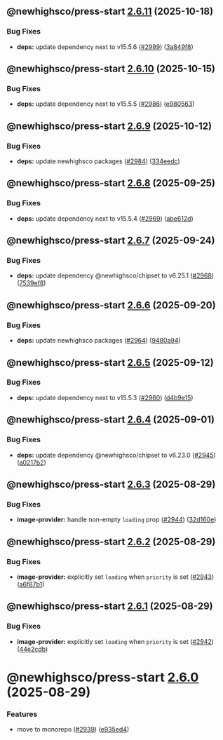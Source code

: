 ## @newhighsco/press-start [2.6.11](https://github.com/newhighsco/press-start/compare/@newhighsco/press-start@2.6.10...@newhighsco/press-start@2.6.11) (2025-10-18)


### Bug Fixes

* **deps:** update dependency next to v15.5.6 ([#2989](https://github.com/newhighsco/press-start/issues/2989)) ([3a849f8](https://github.com/newhighsco/press-start/commit/3a849f8849d18738eaa6bb194e73266227de3aa7))

## @newhighsco/press-start [2.6.10](https://github.com/newhighsco/press-start/compare/@newhighsco/press-start@2.6.9...@newhighsco/press-start@2.6.10) (2025-10-15)


### Bug Fixes

* **deps:** update dependency next to v15.5.5 ([#2986](https://github.com/newhighsco/press-start/issues/2986)) ([e980563](https://github.com/newhighsco/press-start/commit/e980563623518bce735ef505f0c3fa7339d347fa))

## @newhighsco/press-start [2.6.9](https://github.com/newhighsco/press-start/compare/@newhighsco/press-start@2.6.8...@newhighsco/press-start@2.6.9) (2025-10-12)


### Bug Fixes

* **deps:** update newhighsco packages ([#2984](https://github.com/newhighsco/press-start/issues/2984)) ([334eedc](https://github.com/newhighsco/press-start/commit/334eedcb21a00d604736437341b9cdf6575948e5))

## @newhighsco/press-start [2.6.8](https://github.com/newhighsco/press-start/compare/@newhighsco/press-start@2.6.7...@newhighsco/press-start@2.6.8) (2025-09-25)


### Bug Fixes

* **deps:** update dependency next to v15.5.4 ([#2969](https://github.com/newhighsco/press-start/issues/2969)) ([abe612d](https://github.com/newhighsco/press-start/commit/abe612d82464d749c39da9b807d209ed7763e894))

## @newhighsco/press-start [2.6.7](https://github.com/newhighsco/press-start/compare/@newhighsco/press-start@2.6.6...@newhighsco/press-start@2.6.7) (2025-09-24)


### Bug Fixes

* **deps:** update dependency @newhighsco/chipset to v6.25.1 ([#2968](https://github.com/newhighsco/press-start/issues/2968)) ([7539ef8](https://github.com/newhighsco/press-start/commit/7539ef8bbb804ed70afefdeba982ede739139680))

## @newhighsco/press-start [2.6.6](https://github.com/newhighsco/press-start/compare/@newhighsco/press-start@2.6.5...@newhighsco/press-start@2.6.6) (2025-09-20)


### Bug Fixes

* **deps:** update newhighsco packages ([#2964](https://github.com/newhighsco/press-start/issues/2964)) ([9480a94](https://github.com/newhighsco/press-start/commit/9480a947d1436fa4c7aaed565e9a92796555d462))

## @newhighsco/press-start [2.6.5](https://github.com/newhighsco/press-start/compare/@newhighsco/press-start@2.6.4...@newhighsco/press-start@2.6.5) (2025-09-12)


### Bug Fixes

* **deps:** update dependency next to v15.5.3 ([#2960](https://github.com/newhighsco/press-start/issues/2960)) ([d4b9e15](https://github.com/newhighsco/press-start/commit/d4b9e151c1c97f08b964671e2f3d37dc91526cee))

## @newhighsco/press-start [2.6.4](https://github.com/newhighsco/press-start/compare/@newhighsco/press-start@2.6.3...@newhighsco/press-start@2.6.4) (2025-09-01)


### Bug Fixes

* **deps:** update dependency @newhighsco/chipset to v6.23.0 ([#2945](https://github.com/newhighsco/press-start/issues/2945)) ([a0217b2](https://github.com/newhighsco/press-start/commit/a0217b24454bb8c504866122c37b033d02663af8))

## @newhighsco/press-start [2.6.3](https://github.com/newhighsco/press-start/compare/@newhighsco/press-start@2.6.2...@newhighsco/press-start@2.6.3) (2025-08-29)


### Bug Fixes

* **image-provider:** handle non-empty `loading` prop ([#2944](https://github.com/newhighsco/press-start/issues/2944)) ([32d160e](https://github.com/newhighsco/press-start/commit/32d160e3c59272db30cfa953075f40425e3f1c66))

## @newhighsco/press-start [2.6.2](https://github.com/newhighsco/press-start/compare/@newhighsco/press-start@2.6.1...@newhighsco/press-start@2.6.2) (2025-08-29)


### Bug Fixes

* **image-provider:** explicitly set `loading` when `priority` is set ([#2943](https://github.com/newhighsco/press-start/issues/2943)) ([a6f87b1](https://github.com/newhighsco/press-start/commit/a6f87b137eb0a58be9430386f4b8228e44ba4157))

## @newhighsco/press-start [2.6.1](https://github.com/newhighsco/press-start/compare/@newhighsco/press-start@2.6.0...@newhighsco/press-start@2.6.1) (2025-08-29)


### Bug Fixes

* **image-provider:** explicitly set `loading` when `priority` is set ([#2942](https://github.com/newhighsco/press-start/issues/2942)) ([44e2cdb](https://github.com/newhighsco/press-start/commit/44e2cdbb1dd8b588a8dcc921c248bdef76fb9619))

# @newhighsco/press-start [2.6.0](https://github.com/newhighsco/press-start/compare/@newhighsco/press-start@2.5.0...@newhighsco/press-start@2.6.0) (2025-08-29)


### Features

* move to monorepo ([#2939](https://github.com/newhighsco/press-start/issues/2939)) ([e935ed4](https://github.com/newhighsco/press-start/commit/e935ed4047d1fdeb05390a46465f051408dda1bb))
